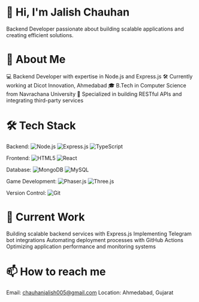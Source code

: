 # 👋 Hi, I'm Jalish Chauhan
Backend Developer passionate about building scalable applications and creating efficient solutions.

# 🚀 About Me

💻 Backend Developer with expertise in Node.js and Express.js
🛠️ Currently working at Dicot Innovation, Ahmedabad
🎓 B.Tech in Computer Science from Navrachana University
🌟 Specialized in building RESTful APIs and integrating third-party services

# 🛠️ Tech Stack

Backend: ![Node.js](https://img.shields.io/badge/Node.js-339933?style=for-the-badge&logo=nodedotjs&logoColor=white)
![Express.js](https://img.shields.io/badge/Express.js-000000?style=for-the-badge&logo=express&logoColor=white)
![TypeScript](https://img.shields.io/badge/TypeScript-007ACC?style=for-the-badge&logo=typescript&logoColor=white)

Frontend: ![HTML5](https://img.shields.io/badge/HTML5-E34F26?style=for-the-badge&logo=html5&logoColor=white)
![React](https://img.shields.io/badge/React-61DAFB?style=for-the-badge&logo=react&logoColor=black)

Database: ![MongoDB](https://img.shields.io/badge/MongoDB-47A248?style=for-the-badge&logo=mongodb&logoColor=white)
![MySQL](https://img.shields.io/badge/MySQL-4479A1?style=for-the-badge&logo=mysql&logoColor=white)

Game Development: ![Phaser.js](https://img.shields.io/badge/Phaser.js-007ACC?style=for-the-badge&logo=phaser&logoColor=white)
![Three.js](https://img.shields.io/badge/Three.js-000000?style=for-the-badge&logo=three.js&logoColor=white)

Version Control: ![Git](https://img.shields.io/badge/Git-F05032?style=for-the-badge&logo=git&logoColor=white)

# 🔭 Current Work

Building scalable backend services with Express.js
Implementing Telegram bot integrations
Automating deployment processes with GitHub Actions
Optimizing application performance and monitoring systems


# 📫 How to reach me

Email: chauhanjalish005@gmail.com
Location: Ahmedabad, Gujarat
